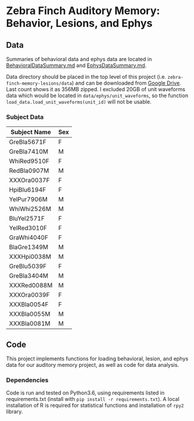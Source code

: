 # Zebra Finch Auditory Memory: Behavior, Lesions, and Ephys

## Data

Summaries of behavioral data and ephys data are located in [BehavioralDataSummary.md](BehavioralDataSummary.md) and [EphysDataSummary.md]( EphysDataSummary.md).

Data directory should be placed in the top level of this project (i.e. `zebra-finch-memory-lesions/data`) and can be downloaded from [Google Drive](https://drive.google.com/drive/folders/1M76aCU6dXOHVGbm1duyboV_wILjh0Ovq?usp=sharing). Last count shows it as 356MB zipped. I excluded 20GB of unit waveforms data which would be located in `data/ephys/unit_waveforms`, so the function `load_data.load_unit_waveforms(unit_id)` will not be usable.

### Subject Data

| Subject Name | Sex |
|--------------|---|
|GreBla5671F   | F |
|GreBla7410M   | M |
|WhiRed9510F   | F |
|RedBla0907M   | M |
|XXXOra0037F   | F |
|HpiBlu6194F   | F |
|YelPur7906M   | M |
|WhiWhi2526M   | M |
|BluYel2571F   | F |
|YelRed3010F   | F |
|GraWhi4040F   | F |
|BlaGre1349M   | M |
|XXXHpi0038M   | M |
|GreBlu5039F   | F |
|GreBla3404M   | M |
|XXXRed0088M   | M |
|XXXOra0039F   | F |
|XXXBla0054F   | F |
|XXXBla0055M   | M |
|XXXBla0081M   | M |

## Code

This project implements functions for loading behavioral, lesion, and ephys data for our auditory memory project, as well as code for data analysis.

### Dependencies

Code is run and tested on Python3.6, using requirements listed in requirements.txt (install with `pip install -r requirements.txt`). A local installation of R is required for statistical functions and installation of `rpy2` library.
